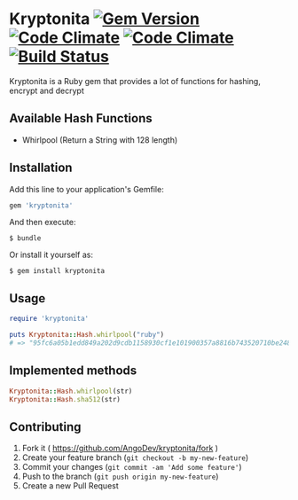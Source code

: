 # Kryptonita [![Gem Version](https://badge.fury.io/rb/kryptonita.svg)](http://badge.fury.io/rb/kryptonita) [![Code Climate](https://codeclimate.com/github/AngoDev/kryptonita/badges/gpa.svg)](https://codeclimate.com/github/AngoDev/kryptonita) [![Code Climate](https://codeclimate.com/github/AngoDev/kryptonita/badges/gpa.svg)](https://codeclimate.com/github/AngoDev/kryptonita) [![Build Status](https://travis-ci.org/AngoDev/kryptonita.svg)](https://travis-ci.org/AngoDev/kryptonita)

Kryptonita is a Ruby gem that provides a lot of functions for hashing, encrypt and decrypt

## Available Hash Functions

- Whirlpool (Return a String with 128 length)

## Installation

Add this line to your application's Gemfile:

```ruby
gem 'kryptonita'
```

And then execute:

    $ bundle

Or install it yourself as:

    $ gem install kryptonita

## Usage

```ruby
require 'kryptonita'

puts Kryptonita::Hash.whirlpool("ruby")
# => "95fc6a05b1edd849a202d9cdb1158930cf1e101900357a8816b743520710be2487c890c3bfb2b70f2308f7e8737473a477bb44950516c23e53a2993091faa9d2"
```

## Implemented methods


```ruby
Kryptonita::Hash.whirlpool(str)
Kryptonita::Hash.sha512(str)
```

## Contributing

1. Fork it ( https://github.com/AngoDev/kryptonita/fork )
2. Create your feature branch (`git checkout -b my-new-feature`)
3. Commit your changes (`git commit -am 'Add some feature'`)
4. Push to the branch (`git push origin my-new-feature`)
5. Create a new Pull Request
